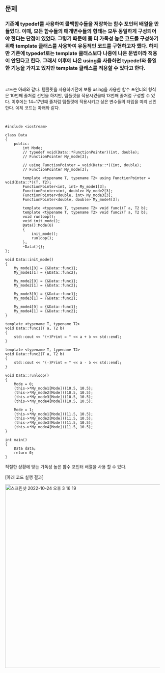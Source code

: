 ## **문제**
### 기존에 typedef를 사용하여 콜백함수들을 저장하는 함수 포인터 배열을 만들었다. 이때, 모든 함수들의 매개변수들의 형태는 모두 동일하게 구성되어야 한다는 단점이 있었다. 그렇기 때문에 좀 더 가독성 높은 코드를 구성하기 위해 template 클래스를 사용하여 유동적인 코드를 구현하고자 했다. 하지만 기존에 typedef로는 template 클래스보다 나중에 나온 문법이라 적용이 안된다고 한다. 그래서 이후에 나온 using을 사용하면 typedef와 동일한 기능을 가지고 있지만 template 클래스를 적용할 수 있다고 한다.

</br>

코드는 아래와 같다. 템플릿을 사용하기전에 보통 using을 사용한 함수 포인터의 형식은 10번째 줄처럼 선언을 하지만, 템플릿을 적용시켰을때 13번째 줄처럼 구성할 수 있다. 이후에는 14~17번째 줄처럼 템플릿에 적용시키고 싶은 변수들의 타입을 미리 선언한다. 
예제 코드는 아래와 같다.

</br>

```
#include <iostream>

class Data
{
    public:
        int Mode;
        // typedef void(Data::*FunctionPointer)(int, double);
        // FunctionPointer My_mode[3];

        // using FunctionPointer = void(Data::*)(int, double);
        // FunctionPointer My_mode[3];

        template <typename T, typename T2> using FunctionPointer = void(Data::*)(T, T2);
        FunctionPointer<int, int> My_mode1[3];
        FunctionPointer<int, double> My_mode2[3];
        FunctionPointer<double, int> My_mode3[3];
        FunctionPointer<double, double> My_mode4[3];

        template <typename T, typename T2> void func1(T a, T2 b);
        template <typename T, typename T2> void func2(T a, T2 b);
        void runloop();
        void init_mode();
        Data():Mode(0)
        {
            init_mode();
            runloop();
        };
        ~Data(){};
};

void Data::init_mode()
{
    My_mode1[0] = {&Data::func1};
    My_mode1[1] = {&Data::func2};

    My_mode2[0] = {&Data::func1};
    My_mode2[1] = {&Data::func2};

    My_mode3[0] = {&Data::func1};
    My_mode3[1] = {&Data::func2};

    My_mode4[0] = {&Data::func1};
    My_mode4[1] = {&Data::func2};
}

template <typename T, typename T2>
void Data::func1(T a, T2 b)
{
    std::cout << "(+)Print = " << a + b << std::endl;
}

template <typename T, typename T2>
void Data::func2(T a, T2 b)
{
    std::cout << "(-)Print = " << a - b << std::endl;
}

void Data::runloop()
{
    Mode = 0;
    (this->*My_mode1[Mode])(10.5, 10.5);       
    (this->*My_mode2[Mode])(10.5, 10.5);       
    (this->*My_mode3[Mode])(10.5, 10.5);       
    (this->*My_mode4[Mode])(10.5, 10.5);       

    Mode = 1;
    (this->*My_mode1[Mode])(11.5, 10.5);       
    (this->*My_mode2[Mode])(11.5, 10.5);       
    (this->*My_mode3[Mode])(11.5, 10.5);       
    (this->*My_mode4[Mode])(11.5, 10.5);
}

int main()
{
    Data data;
    return 0;
}
```

적절한 상황에 맞는 가독성 높은 함수 포인터 배열을 사용 할 수 있다.

[아래 코드 실행 결과] 
</br>

<img width="599" alt="스크린샷 2022-10-24 오후 3 16 19" src="https://user-images.githubusercontent.com/56625848/197459990-335f85bc-4cee-4b8e-808c-297ac07a8d00.png">

